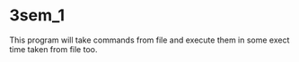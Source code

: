 # 3sem_1
This program will take commands from file and execute them in some exect time taken from file too.
